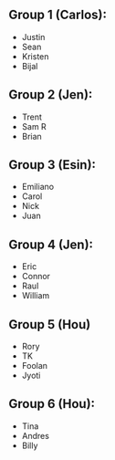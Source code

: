 ## Group 1 (Carlos): 
- Justin
- Sean 
- Kristen
- Bijal


## Group 2 (Jen): 
- Trent
- Sam R
- Brian

## Group 3 (Esin): 
- Emiliano
- Carol
- Nick
- Juan

## Group 4 (Jen): 
- Eric
- Connor
- Raul
- William

## Group 5 (Hou)
- Rory
- TK
- Foolan
- Jyoti

## Group 6 (Hou): 
- Tina
- Andres
- Billy
